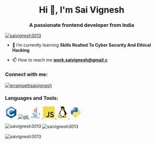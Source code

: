 <h1 align="center">Hi 👋, I'm Sai Vignesh</h1>
<h3 align="center">A passionate frontend developer from India</h3>

<p align="left"> <a href="https://github.com/ryo-ma/github-profile-trophy"><img src="https://github-profile-trophy.vercel.app/?username=saivignesh3013" alt="saivignesh3013" /></a> </p>

- 🌱 I’m currently learning **Skills Realted To Cyber Security And Ethical Hacking**

- 📫 How to reach me **work.saivignesh@gmail.c**

<h3 align="left">Connect with me:</h3>
<p align="left">
<a href="https://linkedin.com/in/erramsettisaivignesh" target="blank"><img align="center" src="https://raw.githubusercontent.com/rahuldkjain/github-profile-readme-generator/master/src/images/icons/Social/linked-in-alt.svg" alt="erramsettisaivignesh" height="30" width="40" /></a>
</p>

<h3 align="left">Languages and Tools:</h3>
<p align="left"> <a href="https://www.cprogramming.com/" target="_blank" rel="noreferrer"> <img src="https://raw.githubusercontent.com/devicons/devicon/master/icons/c/c-original.svg" alt="c" width="40" height="40"/> </a> <a href="https://git-scm.com/" target="_blank" rel="noreferrer"> <img src="https://www.vectorlogo.zone/logos/git-scm/git-scm-icon.svg" alt="git" width="40" height="40"/> </a> <a href="https://www.java.com" target="_blank" rel="noreferrer"> <img src="https://raw.githubusercontent.com/devicons/devicon/master/icons/java/java-original.svg" alt="java" width="40" height="40"/> </a> <a href="https://developer.mozilla.org/en-US/docs/Web/JavaScript" target="_blank" rel="noreferrer"> <img src="https://raw.githubusercontent.com/devicons/devicon/master/icons/javascript/javascript-original.svg" alt="javascript" width="40" height="40"/> </a> <a href="https://www.linux.org/" target="_blank" rel="noreferrer"> <img src="https://raw.githubusercontent.com/devicons/devicon/master/icons/linux/linux-original.svg" alt="linux" width="40" height="40"/> </a> <a href="https://www.python.org" target="_blank" rel="noreferrer"> <img src="https://raw.githubusercontent.com/devicons/devicon/master/icons/python/python-original.svg" alt="python" width="40" height="40"/> </a> </p>

<p><img align="left" src="https://github-readme-stats.vercel.app/api/top-langs?username=saivignesh3013&show_icons=true&locale=en&layout=compact" alt="saivignesh3013" /></p>

<p>&nbsp;<img align="center" src="https://github-readme-stats.vercel.app/api?username=saivignesh3013&show_icons=true&locale=en" alt="saivignesh3013" /></p>

<p><img align="center" src="https://github-readme-streak-stats.herokuapp.com/?user=saivignesh3013&" alt="saivignesh3013" /></p>
